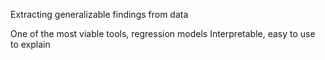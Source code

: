 Extracting generalizable findings from data

One of the most viable tools, regression models
Interpretable, easy to use to explain